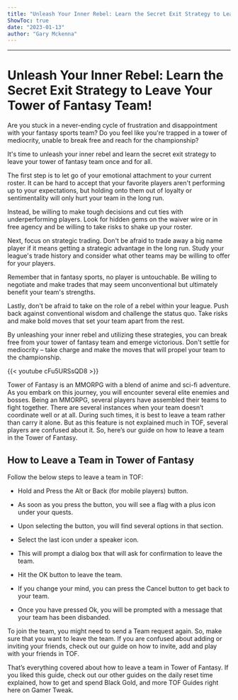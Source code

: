 ```yaml
---
title: "Unleash Your Inner Rebel: Learn the Secret Exit Strategy to Leave Your Tower of Fantasy Team!"
ShowToc: true 
date: "2023-01-13"
author: "Gary Mckenna"
---
```

*****
# Unleash Your Inner Rebel: Learn the Secret Exit Strategy to Leave Your Tower of Fantasy Team!

Are you stuck in a never-ending cycle of frustration and disappointment with your fantasy sports team? Do you feel like you're trapped in a tower of mediocrity, unable to break free and reach for the championship?

It's time to unleash your inner rebel and learn the secret exit strategy to leave your tower of fantasy team once and for all.

The first step is to let go of your emotional attachment to your current roster. It can be hard to accept that your favorite players aren't performing up to your expectations, but holding onto them out of loyalty or sentimentality will only hurt your team in the long run.

Instead, be willing to make tough decisions and cut ties with underperforming players. Look for hidden gems on the waiver wire or in free agency and be willing to take risks to shake up your roster.

Next, focus on strategic trading. Don't be afraid to trade away a big name player if it means getting a strategic advantage in the long run. Study your league's trade history and consider what other teams may be willing to offer for your players.

Remember that in fantasy sports, no player is untouchable. Be willing to negotiate and make trades that may seem unconventional but ultimately benefit your team's strengths.

Lastly, don't be afraid to take on the role of a rebel within your league. Push back against conventional wisdom and challenge the status quo. Take risks and make bold moves that set your team apart from the rest.

By unleashing your inner rebel and utilizing these strategies, you can break free from your tower of fantasy team and emerge victorious. Don't settle for mediocrity – take charge and make the moves that will propel your team to the championship.

{{< youtube cFu5URSsQD8 >}} 



Tower of Fantasy is an MMORPG with a blend of anime and sci-fi adventure. As you embark on this journey, you will encounter several elite enemies and bosses. Being an MMORPG, several players have assembled their teams to fight together. There are several instances when your team doesn’t coordinate well or at all. During such times, it is best to leave a team rather than carry it alone. But as this feature is not explained much in TOF, several players are confused about it. So, here’s our guide on how to leave a team in the Tower of Fantasy.
 
## How to Leave a Team in Tower of Fantasy
 
Follow the below steps to leave a team in TOF:
 
- Hold and Press the Alt or Back (for mobile players) button.
 - As soon as you press the button, you will see a flag with a plus icon under your quests.
 - Upon selecting the button, you will find several options in that section.
 - Select the last icon under a speaker icon.

 
- This will prompt a dialog box that will ask for confirmation to leave the team.
 - Hit the OK button to leave the team.
 - If you change your mind, you can press the Cancel button to get back to your team.
 - Once you have pressed Ok, you will be prompted with a message that your team has been disbanded.

 
To join the team, you might need to send a Team request again. So, make sure that you want to leave the team. If you are confused about adding or inviting your friends, check out our guide on how to invite, add and play with your friends in TOF.
 
That’s everything covered about how to leave a team in Tower of Fantasy. If you liked this guide, check out our other guides on the daily reset time explained, how to get and spend Black Gold, and more TOF Guides right here on Gamer Tweak.




